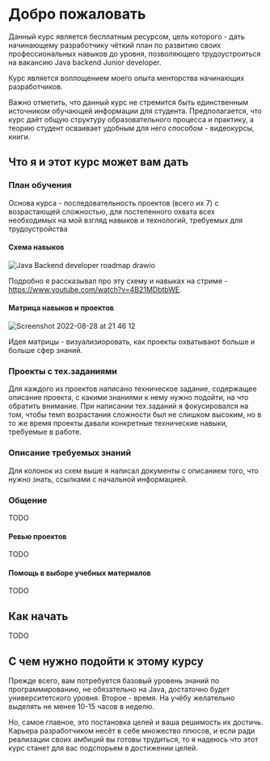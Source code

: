 # Добро пожаловать

Данный курс является бесплатным ресурсом, цель которого - дать начинающему разработчику чёткий план по развитию своих профессиональных навыков до уровня, позволяющего трудоустроиться на вакансию Java backend Junior developer.

Курс является воплощением моего опыта менторства начинающих разработчиков.

Важно отметить, что данный курс не стремится быть единственным источником обучающей информации для студента. Предполагается, что курс даёт общую структуру образовательного процесса и практику, а теорию студент осваивает удобным для него способом - видеокурсы, книги.

## Что я и этот курс может вам дать

### План обучения

Основа курса - последовательность проектов (всего их 7) с возрастающей сложностью, для постепенного охвата всех необходимых на мой взгляд навыков и технологий, требуемых для трудоустройства

#### Схема навыков

![Java Backend developer roadmap drawio](https://user-images.githubusercontent.com/14361885/187087148-513333d6-c2bf-42af-b037-b9ba52dc468d.png)

Подробно я рассказывал про эту схему и навыках на стриме - https://www.youtube.com/watch?v=4B21MDbtbWE.

#### Матрица навыков и проектов

![Screenshot 2022-08-28 at 21 46 12](https://user-images.githubusercontent.com/14361885/187087679-af2baa37-6721-4d96-b357-76b1bf5ba485.png)

Идея матрицы - визуализиоровать, как проекты охватывают больше и больше сфер знаний.

### Проекты с тех.заданиями

Для каждого из проектов написано техническое задание, содержащее описание проекта, с какими знаниями к нему нужно подойти, на что обратить внимание. При написании тех.заданий я фокусировался на том, чтобы темп возрастания сложности был не слишком высоким, но в то же время проекты давали конкретные технические навыки, требуемые в работе.

### Описание требуемых знаний

Для колонок из схем выше я написал документы с описанием того, что нужно знать, ссылками с начальной информацией.

### Общение

TODO

#### Ревью проектов

TODO

#### Помощь в выборе учебных материалов

TODO

## Как начать

TODO

## С чем нужно подойти к этому курсу

Прежде всего, вам потребуется базовый уровень знаний по программированию, не обязательно на Java, достаточно будет университетского уровня. Второе - время. На учёбу желательно выделять не менее 10-15 часов в неделю.

Но, самое главное, это постановка целей и ваша решимость их достичь. Карьера разработчиком несёт в себе множество плюсов, и если ради реализации своих амбиций вы готовы трудиться, то я надеюсь что этот курс станет для вас подспорьем в достижении целей.
